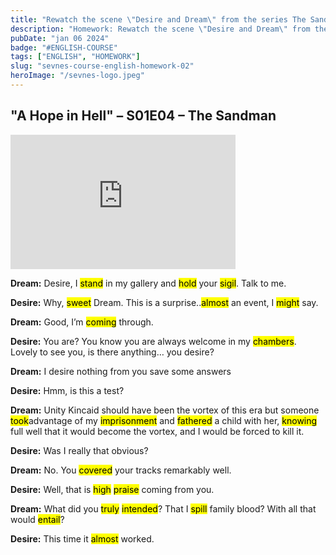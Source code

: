```yaml
---
title: "Rewatch the scene \"Desire and Dream\" from the series The Sandman"
description: "Homework: Rewatch the scene \"Desire and Dream\" from the series The Sandman and write a comprehension glossary on the unknown words."
pubDate: "jan 06 2024"
badge: "#ENGLISH-COURSE"
tags: ["ENGLISH", "HOMEWORK"]
slug: "sevnes-course-english-homework-02"
heroImage: "/sevnes-logo.jpeg"
---
```


## "A Hope in Hell" – S01E04 – The Sandman
<div class="container">

<iframe width="360" height="215" src="https://www.youtube.com/watch?v=GyjhqjIUmjg" title="YouTube video player" frameborder="0" allow="accelerometer; autoplay; clipboard-write; encrypted-media; gyroscope; picture-in-picture; web-share" allowfullscreen></iframe>

</div>

<p style="text-align: justify">

**Dream:** Desire, I <mark>stand</mark> in my gallery and <mark>hold</mark> your <mark>sigil</mark>. Talk to me. 

**Desire:** Why, <mark>sweet</mark> Dream. This is a surprise..<mark>almost</mark> an event, I <mark>might</mark> say.

**Dream:** Good, I’m <mark>coming</mark> through.

**Desire:** You are? You know you are always welcome in my <mark>chambers</mark>. Lovely to see you, is there anything… you desire?

**Dream:** I desire nothing from you save some answers

**Desire:** Hmm, is this a test?

**Dream:** Unity Kincaid should have been the vortex of this era but someone <mark>took</mark>advantage of my <mark>imprisonment</mark> and <mark>fathered</mark> a child with her, <mark>knowing</mark> full well that it would become the vortex, and I would be forced to kill it. 

**Desire:** Was I really that obvious?

**Dream:** No. You <mark>covered</mark> your tracks remarkably well.

**Desire:** Well, that is <mark>high</mark> <mark>praise</mark> coming from you. 

**Dream:**  What did you <mark>truly</mark> <mark>intended</mark>? That I <mark>spill</mark> family blood? With all that would <mark>entail</mark>?

**Desire:** This time it <mark>almost</mark> worked.

</p>